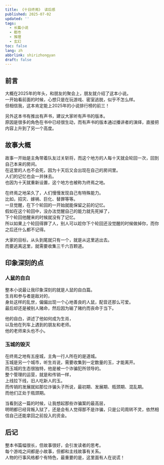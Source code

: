 ```yaml
---
title: 《十日终焉》 读后感
published: 2025-07-02
updated: ''
tags:
  - 长篇小说
  - 都市
  - 推理
  - 玄幻
toc: false
lang: zh
abbrlink: shirizhongyan
draft: false
---
```


## 前言
大概在2025年的年头，和朋友的聚会上，朋友就介绍了这本小说。  
一开始看前面的时候，心想只是在玩游戏、密室逃脱，似乎不怎么样。  
但相信我，这本肯定能上2025年的小说排行榜的前三！  

另外这本书有推出有声书，建议大家听有声书的版本。  
原因是很多的角色在书中已经很生动，而有声书的版本通过播讲者的演绎，直接把内容上升到了另一个高度。  

## 故事大概
故事一开始是主角带着队友过关斩将，而这个地方的人每十天就会轮回一次，回到自己本来的房间。  
在这里的人也不会死，因为十天后又会出现在自己的房间里。  
人们的记忆也会一并抹去。  
也因为十天就重新设置，这个地方也被称为终焉之地。  

在终焉之地呆久了，人们慢慢发现自己有特殊能力。  
比如，招灾、嫁祸、巨化、替罪等等。  
一旦觉醒，在下个轮回的一开始就能保留之前的记忆。  
假如在这个轮回中，没办法觉醒自己的能力就先死掉了，  
下个轮回他醒来的时候就没有了记忆。  
所以如果上个轮回得罪了人，别人可以趁你下个轮回还没觉醒的时候做掉你，而你之后还什么都不记得。  

大家的目标，从头到尾就只有一个，就是从这里逃出去。  
而要逃离这里，就需要收集三千六百颗道。  


## 印象深刻的点
### 人鼠的自白
整本小说最让我印象深刻的就是人鼠的自白篇。  
生肖和参与者是敌对的，  
身处这样的乱世，偏偏出现一个心地善良的人鼠，配音还那么可爱。  
最后却还是被别人赌命，然后因为输了赌约而丧命于当下。  

他的自白，讲述了他如何成为生肖，  
以及他在列车上遇到的朋友和老师。  
他的老师来头也不小。

### 玉城的毁灭
在终焉之地有五座城，主角一行人所在的是道城。  
玉城是另一个城市，听生肖说，需要收集到一定数量的玉，才能离开。  
而玉城的生态很独特，他是被一个诈骗犯所领导的。  
整个管理的运营，就是和传销一样，  
上线拉下线，旧人吃新人的玉。  
而传销的发展就如那位诈骗头子所说，最初期、发展期、瓶颈期、混乱期。  
而他们正处于瓶颈期。  

当看到这一篇的时候，让我想起那些诈骗案的最高层，  
明明都已经背叛入狱了，还是会有人觉得那不是诈骗，只是公司周转不灵，依然相信自己还能拿回之前投入的资金。  

## 后记
整本书篇幅很长，但故事很好，会引发读者的思考。  
每个游戏之间都是小故事，但都和主线故事有关系。  
人物的行事风格都个有特色，最重要的是，这里面有人在说谎！


